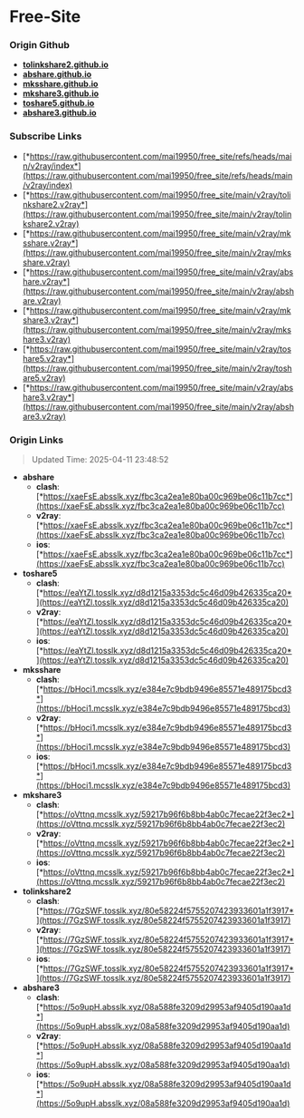 # Free-Site

### Origin Github

- [**tolinkshare2.github.io**](https://github.com/tolinkshare2/tolinkshare2.github.io)
- [**abshare.github.io**](https://github.com/abshare/abshare.github.io)
- [**mksshare.github.io**](https://github.com/mksshare/mksshare.github.io)
- [**mkshare3.github.io**](https://github.com/mkshare3/mkshare3.github.io)
- [**toshare5.github.io**](https://github.com/toshare5/toshare5.github.io)
- [**abshare3.github.io**](https://github.com/abshare3/abshare3.github.io)

### Subscribe Links

- [*https://raw.githubusercontent.com/mai19950/free_site/refs/heads/main/v2ray/index*](https://raw.githubusercontent.com/mai19950/free_site/refs/heads/main/v2ray/index)
- [*https://raw.githubusercontent.com/mai19950/free_site/main/v2ray/tolinkshare2.v2ray*](https://raw.githubusercontent.com/mai19950/free_site/main/v2ray/tolinkshare2.v2ray)
- [*https://raw.githubusercontent.com/mai19950/free_site/main/v2ray/mksshare.v2ray*](https://raw.githubusercontent.com/mai19950/free_site/main/v2ray/mksshare.v2ray)
- [*https://raw.githubusercontent.com/mai19950/free_site/main/v2ray/abshare.v2ray*](https://raw.githubusercontent.com/mai19950/free_site/main/v2ray/abshare.v2ray)
- [*https://raw.githubusercontent.com/mai19950/free_site/main/v2ray/mkshare3.v2ray*](https://raw.githubusercontent.com/mai19950/free_site/main/v2ray/mkshare3.v2ray)
- [*https://raw.githubusercontent.com/mai19950/free_site/main/v2ray/toshare5.v2ray*](https://raw.githubusercontent.com/mai19950/free_site/main/v2ray/toshare5.v2ray)
- [*https://raw.githubusercontent.com/mai19950/free_site/main/v2ray/abshare3.v2ray*](https://raw.githubusercontent.com/mai19950/free_site/main/v2ray/abshare3.v2ray)

### Origin Links

> Updated Time: 2025-04-11 23:48:52

- **abshare**
  - **clash**: [*https://xaeFsE.absslk.xyz/fbc3ca2ea1e80ba00c969be06c11b7cc*](https://xaeFsE.absslk.xyz/fbc3ca2ea1e80ba00c969be06c11b7cc)
  - **v2ray**: [*https://xaeFsE.absslk.xyz/fbc3ca2ea1e80ba00c969be06c11b7cc*](https://xaeFsE.absslk.xyz/fbc3ca2ea1e80ba00c969be06c11b7cc)
  - **ios**: [*https://xaeFsE.absslk.xyz/fbc3ca2ea1e80ba00c969be06c11b7cc*](https://xaeFsE.absslk.xyz/fbc3ca2ea1e80ba00c969be06c11b7cc)
- **toshare5**
  - **clash**: [*https://eaYtZl.tosslk.xyz/d8d1215a3353dc5c46d09b426335ca20*](https://eaYtZl.tosslk.xyz/d8d1215a3353dc5c46d09b426335ca20)
  - **v2ray**: [*https://eaYtZl.tosslk.xyz/d8d1215a3353dc5c46d09b426335ca20*](https://eaYtZl.tosslk.xyz/d8d1215a3353dc5c46d09b426335ca20)
  - **ios**: [*https://eaYtZl.tosslk.xyz/d8d1215a3353dc5c46d09b426335ca20*](https://eaYtZl.tosslk.xyz/d8d1215a3353dc5c46d09b426335ca20)
- **mksshare**
  - **clash**: [*https://bHoci1.mcsslk.xyz/e384e7c9bdb9496e85571e489175bcd3*](https://bHoci1.mcsslk.xyz/e384e7c9bdb9496e85571e489175bcd3)
  - **v2ray**: [*https://bHoci1.mcsslk.xyz/e384e7c9bdb9496e85571e489175bcd3*](https://bHoci1.mcsslk.xyz/e384e7c9bdb9496e85571e489175bcd3)
  - **ios**: [*https://bHoci1.mcsslk.xyz/e384e7c9bdb9496e85571e489175bcd3*](https://bHoci1.mcsslk.xyz/e384e7c9bdb9496e85571e489175bcd3)
- **mkshare3**
  - **clash**: [*https://oVttnq.mcsslk.xyz/59217b96f6b8bb4ab0c7fecae22f3ec2*](https://oVttnq.mcsslk.xyz/59217b96f6b8bb4ab0c7fecae22f3ec2)
  - **v2ray**: [*https://oVttnq.mcsslk.xyz/59217b96f6b8bb4ab0c7fecae22f3ec2*](https://oVttnq.mcsslk.xyz/59217b96f6b8bb4ab0c7fecae22f3ec2)
  - **ios**: [*https://oVttnq.mcsslk.xyz/59217b96f6b8bb4ab0c7fecae22f3ec2*](https://oVttnq.mcsslk.xyz/59217b96f6b8bb4ab0c7fecae22f3ec2)
- **tolinkshare2**
  - **clash**: [*https://7GzSWF.tosslk.xyz/80e58224f5755207423933601a1f3917*](https://7GzSWF.tosslk.xyz/80e58224f5755207423933601a1f3917)
  - **v2ray**: [*https://7GzSWF.tosslk.xyz/80e58224f5755207423933601a1f3917*](https://7GzSWF.tosslk.xyz/80e58224f5755207423933601a1f3917)
  - **ios**: [*https://7GzSWF.tosslk.xyz/80e58224f5755207423933601a1f3917*](https://7GzSWF.tosslk.xyz/80e58224f5755207423933601a1f3917)
- **abshare3**
  - **clash**: [*https://5o9upH.absslk.xyz/08a588fe3209d29953af9405d190aa1d*](https://5o9upH.absslk.xyz/08a588fe3209d29953af9405d190aa1d)
  - **v2ray**: [*https://5o9upH.absslk.xyz/08a588fe3209d29953af9405d190aa1d*](https://5o9upH.absslk.xyz/08a588fe3209d29953af9405d190aa1d)
  - **ios**: [*https://5o9upH.absslk.xyz/08a588fe3209d29953af9405d190aa1d*](https://5o9upH.absslk.xyz/08a588fe3209d29953af9405d190aa1d)
